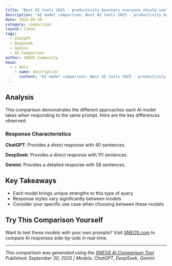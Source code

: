 ```yaml
---
title: "Best AI tools 2025 - productivity boosters everyone should use"
description: "AI model comparison: Best AI tools 2025 - productivity boosters everyone should use..."
date: 2025-09-30
category: comparison
layout: Clean
tags:
  - ChatGPT
  - DeepSeek
  - Gemini
  - AI Comparison
author: SNEOS Community
head:
  - - meta
    - name: description
      content: "AI model comparison: Best AI tools 2025 - productivity boosters everyone should use..."
---
```


<ChatComparison
  title="Best AI tools 2025 - productivity boosters everyone should use"
  prompt="Best AI tools 2025 - productivity boosters everyone should use"
  :responses='{
    "ChatGPT": "Sure! Here are some of the best AI tools anticipated to be top productivity boosters in 2025 that everyone should consider using:\n\n### 1. **ChatGPT-5 / GPT-5 Based Assistants**\n- Advanced AI language models for drafting emails, generating reports, brainstorming ideas, coding help, and virtual assistance.\n- Integration with workplace apps like Slack, Microsoft Teams, and Google Workspace.\n\n### 2. **Notion AI**\n- Enhanced note-taking, task management, and database handling with AI-powered content generation, summarization, and task automation.\n- Helps organize projects and streamline teamwork with smart templates and reminders.\n\n### 3. **Microsoft 365 Copilot**\n- AI integrated into Word, Excel, PowerPoint to automate repetitive tasks, generate content, perform data analysis, and provide smart suggestions.\n- Speeds up document creation and data manipulation.\n\n### 4. **Otter.ai / Fireflies AI**\n- Real-time transcription and meeting assistant tools.\n- Automatically generate meeting notes, highlight action items, and integrate with calendars and video conferencing apps.\n\n### 5. **Trello AI / Asana AI Enhancements**\n- Project management platforms with AI-driven task prioritization, deadline prediction, and workload balancing.\n- Helps teams stay organized and focused on important tasks.\n\n### 6. **GrammarlyGO**\n- AI-based writing assistant for error-free, clear, and engaging writing.\n- Supports emails, documents, social media posts with tone adjustments and plagiarism detection.\n\n### 7. **Zapier AI Automation**\n- Automate multi-step workflows between apps with AI triggers.\n- Saves time by automating repetitive tasks like data entry, notifications, and reporting.\n\n### 8. **Runway Gen-2 / DALL\u00B7E 3 / Midjourney V5**\n- AI creative tools for generating images, video edits, and marketing visuals from text prompts.\n- Boosts content creation for marketing teams and social media.\n\n### 9. **AI-Powered CRM Tools (e.g., Salesforce Einstein)**\n- Enhances customer relationship management with predictive analytics, lead scoring, and personalized outreach.\n- Improves sales and customer service efficiency.\n\n### 10. **DeepL Write**\n- AI-powered writing refinement tool focused on tone, clarity, and style improvements across multiple languages.\n- Ideal for global teams creating professional communications.\n\n---\n\n### Why Use These AI Tools?\n- **Save time:** Automate routine or complex tasks.\n- **Improve quality:** Enhance writing, data analysis, and creative content.\n- **Boost collaboration:** Streamline communication and project management.\n- **Make smarter decisions:** AI-driven insights and predictions.\n\nIf you want personalized recommendations based on your workflow or industry, feel free to ask!",
    "DeepSeek": "Of course! 2025 is shaping up to be an incredible year for AI tools, moving beyond simple chatbots to become integrated, intelligent partners that handle entire workflows.\n\nHere is a curated list of the best AI tools for 2025, categorized to give everyone\u2014from students to CEOs\u2014a serious productivity boost.\n\n---\n\n### \uD83E\uDD16 The All-Rounders: Your Daily AI Companions\n\nThese are the foundational tools that everyone should at least be familiar with. They are versatile and can be used for a huge range of tasks.\n\n1.  **ChatGPT (GPT-4o and beyond)**\n    *   **Why it\u0027s a Booster:** The benchmark. Its latest omni-model (GPT-4o) handles text, voice, and vision seamlessly. Use it for brainstorming, drafting emails, summarizing complex documents, generating code, or as a conversational learning partner.\n    *   **Best For:** *Everyone.* It\u0027s the Swiss Army knife of AI.\n\n2.  **Claude (Anthropic)**\n    *   **Why it\u0027s a Booster:** Excels at handling long-form content and complex reasoning. Its large context window (200K tokens) means you can upload entire PDFs, codebases, or lengthy reports and have it analyze, summarize, or answer detailed questions. Known for its nuanced and \u0022helpful\u0022 responses.\n    *   **Best For:** Researchers, writers, analysts, and anyone who needs to digest large amounts of information.\n\n3.  **Microsoft Copilot**\n    *   **Why it\u0027s a Booster:** Deeply integrated into the Microsoft 365 ecosystem (Word, Excel, PowerPoint, Outlook). This is a game-changer for productivity. Draft documents in Word, analyze data in Excel, create presentations in PPT, and manage your inbox in Outlook\u2014all with natural language commands.\n    *   **Best For:** Corporate environments and anyone heavily invested in the Microsoft suite.\n\n4.  **Google Gemini (Advanced)**\n    *   **Why it\u0027s a Booster:** Tightly woven into Google\u0027s ecosystem (Workspace, Search, YouTube). It can pull real-time information, manage your Gmail, help create in Google Docs and Sheets, and is excellent for research and content creation tied to current events.\n    *   **Best For:** Students, researchers, and Google Workspace power users.\n\n---\n\n### \u270D\uFE0F Writing \u0026 Content Creation\n\nMove from a blank page to a polished draft in minutes.\n\n5.  **Jasper**\n    *   **Why it\u0027s a Booster:** A veteran in the AI writing space, perfect for marketing teams. It excels at generating brand-consistent copy for ads, blog posts, social media, and websites. It\u0027s more of a collaborative platform than a simple chatbot.\n    *   **Best For:** Marketing professionals, content agencies, and SEO specialists.\n\n6.  **GrammarlyGO**\n    *   **Why it\u0027s a Booster:** Goes far beyond grammar checking. It\u0027s an AI writing assistant integrated into your browser and documents. It can rewrite sentences for clarity and tone, generate ideas, and help you sound more professional or casual on demand.\n    *   **Best For:** *Everyone who writes anything.* Students, professionals, and non-native speakers.\n\n7.  **Gamma**\n    *   **Why it\u0027s a Booster:** The death of \u0022death by PowerPoint.\u0022 Create beautiful, engaging presentations, documents, or web pages with a simple text prompt. It generates the entire structure and design, which you can then edit effortlessly.\n    *   **Best For:** Consultants, educators, and anyone who needs to create visual content quickly.\n\n---\n\n### \uD83C\uDFA8 Visual \u0026 Design\n\nGenerate stunning visuals, edit photos, and design interfaces without being a professional.\n\n8.  **Midjourney v7\u002B (or equivalent)**\n    *   **Why it\u0027s a Booster:** Still the king of artistic AI image generation for many. The quality, detail, and artistic style control are unparalleled. Essential for creating concept art, marketing visuals, and inspirational assets.\n    *   **Best For:** Artists, designers, marketers, and creatives.\n\n9.  **DALL-E 3 (via ChatGPT Plus or Microsoft Copilot)**\n    *   **Why it\u0027s a Booster:** Excels at understanding complex prompts and generating coherent, contextually accurate images. Its integration into ChatGPT makes it incredibly easy to iterate and refine your ideas through conversation.\n    *   **Best For:** General users, content creators, and anyone who needs precise imagery.\n\n10. **Adobe Firefly (Integrated into Photoshop, etc.)**\n    *   **Why it\u0027s a Booster:** This is a productivity superpower for creatives. Use \u0022Generative Fill\u0022 to extend images, remove objects, or create entirely new elements non-destructively right inside Photoshop. It\u0027s a seamless workflow integration, not just a separate tool.\n    *   **Best For:** Photographers, graphic designers, and anyone using Adobe Creative Cloud.\n\n11. **Canva AI**\n    *   **Why it\u0027s a Booster:** Brings powerful AI (Magic Write, Magic Media, Magic Edit) to the world\u0027s most popular design platform. Instantly create full design drafts, edit photos with text prompts, and generate graphics tailored to your brand kit.\n    *   **Best For:** Small business owners, social media managers, and non-designers.\n\n---\n\n### \uD83D\uDD0A Audio \u0026 Video\n\nRevolutionize editing, transcription, and content repurposing.\n\n12. **Descript**\n    *   **Why it\u0027s a Booster:** Edit audio and video by editing the text transcript. Delete \u0022ums\u0022 by deleting words, rearrange clips by dragging sentences, and use its amazing \u0022Overdub\u0022 feature to correct spoken mistakes with your AI voice. A total paradigm shift.\n    *   **Best For:** Podcasters, video creators, and journalists.\n\n13. **Otter.ai**\n    *   **Why it\u0027s a Booster:** The most reliable AI meeting assistant. It joins your Zoom, Teams, or Google Meet calls, transcribes conversations in real-time, identifies speakers, and summarizes key action points. Saves hours on note-taking.\n    *   **Best For:** Teams, consultants, students, and anyone who attends frequent meetings.\n\n14. **HeyGen**\n    *   **Why it\u0027s a Booster:** Create professional-looking avatar videos with your own voice (or a translated one) in minutes. Incredible for creating training videos, personalized sales pitches, or marketing content without a camera crew or studio.\n    *   **Best For:** L\u0026D teams, sales professionals, and marketers.\n\n---\n\n### \uD83D\uDCBC Coding \u0026 Development\n\nAccelerate development from planning to deployment.\n\n15. **Github Copilot**\n    *   **Why it\u0027s a Booster:** It\u0027s your AI pair programmer. It autocompletes code in your IDE, suggests whole functions, and helps you debug. It learns your codebase and dramatically reduces boilerplate coding and context-switching.\n    *   **Best For:** *All developers*, from beginners to experts.\n\n16. **Cursor**\n    *   **Why it\u0027s a Booster:** An AI-first code editor built on VS Code. It\u0027s designed for agentic behavior, allowing the AI to take larger actions like writing multiple files, performing complex refactors, and answering deep questions about your entire codebase.\n    *   **Best For:** Developers looking for a more powerful, AI-native coding experience.\n\n17. **Replit Ghostwriter**\n    *   **Why it\u0027s a Booster:** A powerful AI assistant integrated directly into the collaborative Replit IDE. It helps with code generation, explanation, and debugging, making it fantastic for learning, rapid prototyping, and team projects.\n    *   **Best For:** Students, startups, and teams building in the cloud.\n\n---\n\n### \uD83D\uDD2C Research \u0026 Data Analysis\n\nTurn data overload into actionable insights.\n\n18. **Consensus**\n    *   **Why it\u0027s a Booster:** An AI-powered search engine that scans peer-reviewed research. It summarizes findings, extracts data, and provides evidence-based answers to scientific questions. Cuts through literature review time from weeks to minutes.\n    *   **Best For:** Scientists, students, and anyone needing evidence-based answers.\n\n19. **ChatGPT Code Interpreter / Advanced Data Analysis**\n    *   **Why it\u0027s a Booster:** Upload a dataset (Excel, CSV) and simply ask questions. It will clean the data, perform statistical analysis, create charts and graphs, and provide insights in plain English. No coding required.\n    *   **Best For:** Analysts, marketers, and business owners who work with data.\n\n### How to Get Started \u0026 A Final Word of Caution\n\n*   **Start Small:** Pick one tool from the \u0022All-Rounders\u0022 category and one other that solves a specific pain point you have.\n*   **Learn Prompting:** The quality of the output is directly related to the quality of your input. Be specific and iterative.\n*   **Verify, Don\u0027t Trust Blindly:** AI can \u0022hallucinate\u0022 and make mistakes. Always fact-check critical information, review generated code, and use your own judgment.\n\nThe key trend for 2025 is **integration**. The most powerful AI tools won\u0027t be separate websites you visit, but intelligent features woven directly into the software you already use every day. Embrace them to automate the tedious and amplify your unique human creativity and strategic thinking.",
    "Gemini": "Okay, predicting the \u0022best\u0022 in 2025 is always tricky, as the AI landscape is evolving at breakneck speed! But, based on current trends, emerging technologies, and areas where AI is likely to have a significant impact, here\u0027s a rundown of potential productivity-boosting AI tools that will be highly relevant in 2025, broken down by category:\n\n**I. General Productivity \u0026 Workflow Automation:**\n\n*   **Advanced AI Assistants (Beyond Current Models):**\n    *   **Name:** Think \u0022Sophia 2.0,\u0022 \u0022Atlas AI,\u0022 or something equally aspirational.\n    *   **Functionality:**  These will go *far* beyond today\u0027s chatbots.  They\u0027ll be:\n        *   **Truly Personalized:**  Learning your working style, preferences, and knowledge gaps with extreme accuracy.\n        *   **Proactive:** Anticipating your needs and suggesting tasks, providing information before you even ask, and handling scheduling, emails, and routine tasks autonomously.\n        *   **Integrated:** Seamlessly connecting with all your apps and devices.\n        *   **Capable of Complex Reasoning:**  Analyzing data, identifying patterns, and making strategic recommendations.\n        *   **Example:** Imagine an assistant that not only schedules meetings but also pre-populates the agenda with relevant information from your emails, documents, and industry news, based on the attendees and the topic.\n\n*   **Hyper-Personalized Task Management:**\n    *   **Name:** \u0022TaskAI,\u0022 \u0022FlowState,\u0022 \u0022Zenith Planner\u0022\n    *   **Functionality:** Dynamic task management systems powered by AI that adapt to your energy levels, deadlines, and priorities in real-time. They\u0027ll optimize your schedule for maximum productivity and help you stay focused.\n        *   **Adaptive Scheduling:**  Rearranging tasks based on your performance and predicted energy dips.\n        *   **Context-Aware Reminders:** Reminders that include not just the task but also the necessary information, files, and links.\n        *   **Automated Progress Tracking:**  Automatically tracking your progress and providing insights into your productivity patterns.\n        *   **Example:**  The system notices you\u0027re most creative in the mornings and automatically schedules brainstorming sessions then, while reserving afternoons for more routine tasks.\n\n*   **AI-Powered Meeting Summarization \u0026 Action Item Extraction:**\n    *   **Name:** \u0022MeetingMind,\u0022 \u0022ActionAI,\u0022 \u0022ClarityCall\u0022\n    *   **Functionality:** We already have tools like this, but in 2025, they will be much more sophisticated:\n        *   **Nuance Understanding:** Capturing subtle cues and the emotional tone of the meeting.\n        *   **Real-Time Summarization:** Providing a concise summary of the discussion as it unfolds.\n        *   **Automated Action Item Assignment:**  Identifying who is responsible for each action item and automatically adding it to their task list.\n        *   **Example:** After a meeting, you receive a summary that includes not just the key decisions but also a sentiment analysis of the participants\u0027 reactions and a clear list of action items with deadlines and assigned owners.\n\n**II. Communication \u0026 Content Creation:**\n\n*   **AI-Driven Communication Enhancement:**\n    *   **Name:** \u0022CommunicateAI,\u0022 \u0022ClarityBoost,\u0022 \u0022SpeakEasy\u0022\n    *   **Functionality:**  Helping you communicate more effectively in all contexts:\n        *   **Real-Time Language Translation \u0026 Cultural Adaptation:**  Translating languages instantly and adapting your communication style to suit different cultures.\n        *   **Tone Analysis \u0026 Adjustment:**  Analyzing the tone of your emails and messages and suggesting adjustments to ensure they are received positively.\n        *   **Presentation Coaching:**  Providing real-time feedback on your presentations, including your body language, voice modulation, and content.\n        *   **Example:** You\u0027re giving a presentation to a global audience, and the AI tool automatically translates your speech into multiple languages while also providing feedback on your delivery to ensure it resonates with different cultural backgrounds.\n\n*   **AI-Assisted Content Creation (Text, Images, Video):**\n    *   **Name:** \u0022ContentForge,\u0022 \u0022VisualAI,\u0022 \u0022StoryCraft\u0022\n    *   **Functionality:**  Moving beyond simple content generation to:\n        *   **AI-Powered Research \u0026 Fact-Checking:** Automatically researching and verifying the accuracy of information for your content.\n        *   **Personalized Content Generation:** Creating content that is tailored to the specific interests and preferences of your target audience.\n        *   **Interactive Content Creation:**  Generating interactive content such as quizzes, polls, and games.\n        *   **Example:**  You need to create a marketing campaign for a new product.  The AI tool researches your target audience, generates multiple ad variations with compelling copy and visuals, and even creates interactive elements to engage potential customers.\n\n*   **AI-Powered Code Generation and Debugging:**\n    *   **Name:** \u0022CodePilot AI,\u0022 \u0022BugSlayer,\u0022 \u0022DevAI\u0022\n    *   **Functionality:** Assisting developers in writing, testing, and debugging code more efficiently.\n        *   **Intelligent Code Completion:** Suggesting code snippets and entire functions based on the context of your project.\n        *   **Automated Bug Detection:** Identifying potential bugs and vulnerabilities in your code before they cause problems.\n        *   **Code Optimization:**  Optimizing your code for performance and efficiency.\n        *   **Example:**  You\u0027re working on a complex software project.  The AI tool automatically generates code for repetitive tasks, identifies potential bugs, and suggests optimizations to improve performance.\n\n**III. Decision-Making \u0026 Problem Solving:**\n\n*   **AI-Enhanced Data Analysis \u0026 Visualization:**\n    *   **Name:** \u0022InsightAI,\u0022 \u0022DataVision,\u0022 \u0022Clarity Analytics\u0022\n    *   **Functionality:**  Making data analysis more accessible and actionable:\n        *   **Automated Data Cleaning \u0026 Preparation:**  Automatically cleaning and preparing data for analysis.\n        *   **Intelligent Data Visualization:**  Creating interactive visualizations that help you understand complex data sets.\n        *   **Predictive Analytics:**  Predicting future trends and outcomes based on historical data.\n        *   **Example:**  You need to analyze sales data to identify trends and opportunities.  The AI tool automatically cleans the data, creates interactive visualizations, and predicts future sales based on historical patterns.\n\n*   **AI-Driven Risk Assessment \u0026 Mitigation:**\n    *   **Name:** \u0022RiskGuard AI,\u0022 \u0022Sentinel,\u0022 \u0022Foresight\u0022\n    *   **Functionality:**  Helping you identify and mitigate potential risks:\n        *   **Real-Time Risk Monitoring:**  Monitoring your business environment for potential risks in real-time.\n        *   **Automated Risk Assessment:**  Assessing the likelihood and impact of potential risks.\n        *   **Proactive Risk Mitigation:**  Suggesting strategies to mitigate or avoid potential risks.\n        *   **Example:**  You\u0027re launching a new product.  The AI tool monitors social media, news articles, and other data sources to identify potential risks to your reputation and suggests strategies to mitigate them.\n\n**Key Considerations for 2025:**\n\n*   **Accessibility \u0026 Democratization:** The best tools will be user-friendly and accessible to a wider range of users, not just technical experts.  Expect more no-code/low-code AI solutions.\n*   **Ethical AI:**  Emphasis on responsible AI development and deployment, addressing issues like bias, privacy, and transparency.  Tools will need to be explainable and accountable.\n*   **Integration \u0026 Interoperability:**  Seamless integration with existing workflows and other tools will be crucial.\n*   **Edge AI:** More processing will happen on devices (phones, laptops) rather than relying solely on the cloud, improving speed and privacy.\n*   **Multimodal AI:**  AI that can understand and process multiple types of data (text, images, audio, video) will be increasingly common.\n\n**Important Note:**  This is a speculative list. The specific names and features of AI tools in 2025 will depend on the pace of technological development and the specific needs of users.  However, the general trends outlined above are likely to shape the future of AI-powered productivity. Keep an eye on developments in areas like Large Language Models (LLMs), generative AI, reinforcement learning, and explainable AI to get a better sense of what\u0027s coming.\n"
  }'
  published-date="22:46"
/>

## Analysis

This comparison demonstrates the different approaches each AI model takes when responding to the same prompt. Here are the key differences observed:

### Response Characteristics

**ChatGPT**: Provides a direct response with 40 sentences. 

**DeepSeek**: Provides a direct response with 111 sentences. 

**Gemini**: Provides a detailed response with 58 sentences. 

## Key Takeaways

- Each model brings unique strengths to this type of query
- Response styles vary significantly between models
- Consider your specific use case when choosing between these models

## Try This Comparison Yourself

Want to test these models with your own prompts? Visit [SNEOS.com](https://sneos.com) to compare AI responses side-by-side in real-time.

---

*This comparison was generated using the [SNEOS AI Comparison Tool](https://sneos.com)*
*Published: September 30, 2025 | Models: ChatGPT, DeepSeek, Gemini*
